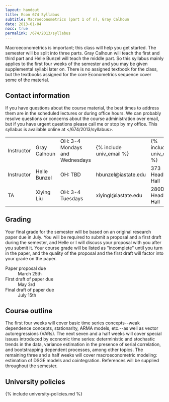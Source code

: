 ```yaml
---
layout: handout
title: Econ 674 Syllabus
subtitle: Macroeconometrics (part 1 of n), Gray Calhoun
date: 2013-01-04
nocc: true
permalink: /674/2013/syllabus
---
```


Macroeconometrics is important; this class will help you get started.
The semester will be split into three parts.  Gray Calhoun will teach
the first and third part and Helle Bunzel will teach the middle part.
So this syllabus mainly applies to the first four weeks of the
semester and you may be given supplemental syllabi later on.  There is
no assigned textbook for the class, but the textbooks assigned for the
core Econometrics sequence cover some of the material.

Contact information 
-------------------

If you have questions about the course material, the best times to
address them are in the scheduled lectures or during office hours.  We
can probably resolve questions or concerns about the course
administration over email, but if you have urgent questions please
call me or stop by my office.  This syllabus is available online at
</674/2013/syllabus>.



<table class="table">
  <tr>
    <td>Instructor</td> 
    <td>Gray Calhoun</td>
    <td>OH: 3-4 Mondays and Wednesdays</td>
    <td>{% include univ_email %}</td>
    <td>{% include univ_office %}</td>
    <td>{% include univ_phone %}</td>
  </tr>
  <tr>
    <td>Instructor</td>
    <td>Helle Bunzel</td>
    <td>OH: TBD</td>
    <td>hbunzel@iastate.edu</td>
    <td>373 Heady Hall</td>
    <td></td>
  </tr>
  <tr>
    <td>TA</td>
    <td>Xiying Liu</td>
    <td>OH: 3-4 Tuesdays</td>
    <td>xiyingl@iastate.edu</td>
    <td>280D Heady Hall</td>
    <td></td>
  </tr>
</table>

Grading
-------

Your final grade for the semester will be based on an original
research paper due in July.  You will be required to submit a proposal
and a first draft during the semester, and Helle or I will discuss
your proposal with you after you submit it.  Your course grade will be
listed as "incomplete" until you turn in the paper, and the quality of
the proposal and the first draft will factor into your grade on the
paper.

<dl>
  <dt>Paper proposal due</dt>
  <dd>March 25th</dd>

  <dt>First draft of paper due</dt>
  <dd>May 3rd</dd>

  <dt>Final draft of paper due</dt>
  <dd>July 15th</dd>
</dl>

Course outline
--------------

The first four weeks will cover basic time series concepts--weak
dependence concepts, stationarity, ARMA models, etc.--as well as
vector autoregressions (VARs).  The next seven and a half weeks will
cover special issues introduced by economic time series: deterministic
and stochastic trends in the data, variance estimation in the presence
of serial correlation, and bootstrapping dependent processes, among
other topics.  The remaining three and a half weeks will cover
macroeconometric modeling: estimation of DSGE models and
cointegration.  References will be supplied throughout the semester.

University policies
-------------------

{% include university-policies.md %}

<!--  LocalWords:  Macroeconometrics nocc Helle Bunzel syllabi Xiying
 -->
<!--  LocalWords:  Liu th stationarity ARMA autoregressions VARs DSGE
 -->
<!--  LocalWords:  macroeconometric cointegration md
 -->
